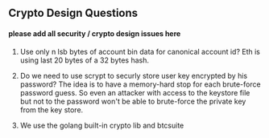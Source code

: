 ## Crypto Design Questions

#### please add all security / crypto design issues here

1. Use only n lsb bytes of account bin data for canonical account id?
Eth is using last 20 bytes of a 32 bytes hash.

2. Do we need to use scrypt to securly store user key encrypted by his password?
The idea is to have a memory-hard stop for each brute-force password guess.
So even an attacker with access to the keystore file but not to the password
won't be able to brute-force the private key from the key store.

3. We use the golang built-in crypto lib and btcsuite
